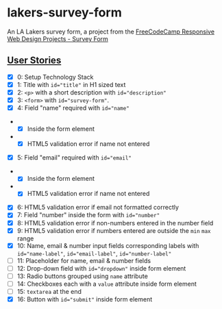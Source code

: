 # lakers-survey-form

An LA Lakers survey form, a project from the [FreeCodeCamp Responsive Web Design Projects - Survey Form](https://www.freecodecamp.org/learn/responsive-web-design/responsive-web-design-projects/build-a-survey-form)

## [User Stories](https://github.com/agnes-nuguid/lakers-survey-form/issues/1)

- [x] 0: Setup Technology Stack
- [x] 1: Title with `id="title"` in H1 sized text
- [x] 2: `<p>` with a short description with `id="description"`
- [x] 3: `<form>` with `id="survey-form"`.
- [x] 4: Field "name" required with `id="name"`
- - [x] Inside the form element
- - [x] HTML5 validation error if name not entered
- [x] 5: Field "email" required with `id="email"`
- - [x] Inside the form element
- - [x] HTML5 validation error if name not entered
- [x] 6: HTML5 validation error if email not formatted correctly
- [x] 7: Field "number" inside the form with `id="number"`
- [x] 8: HTML5 validation error if non-numbers entered in the number field
- [x] 9: HTML5 validation error if numbers entered are outside the `min` `max` range
- [x] 10: Name, email & number input fields corresponding labels with `id="name-label"`, `id="email-label"`, `id="number-label"`
- [ ] 11: Placeholder for name, email & number fields
- [ ] 12: Drop-down field with `id="dropdown"` inside form element
- [ ] 13: Radio buttons grouped using `name` attribute
- [ ] 14: Checkboxes each with a `value` attribute inside form element
- [ ] 15: `textarea` at the end
- [x] 16: Button with `id="submit"` inside form element
